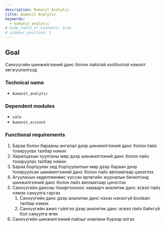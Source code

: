 ```yaml
---
description: Bumanit Analytic
title: Bumanit Analytic
keywords:
  - bumanit_analytic
# hide_table_of_contents: true
# sidebar_position: 1
---
```


## Goal

Санхүүгийн шинжилгээний данс болон пайзтай холбоотой нэмэлт хөгжүүлэлтүүд

### Technical name

- `bumanit_analytic`

### Dependent modules

- `sale`
- `bumanit_account`

### Functional requirements

1. Бараа болон барааны ангилал дээр шинжилгээний данс болон пайз тохируулах талбар нэмэх
2. Харилцахын хуулганы мөр дээр шинжилгээний данс болон пайз тохируулах талбар нэмэх
3. Бараа борлуулах үед борлуулалтын мөр дээр бараан дээр тохируулсан шинжилгээний данс болон пайз автоматаар цэнэглэх
4. Агуулахын хөдөлгөөнөөс үүссэн өртөгийн журналын бичилтэнд шинжилгээний данс болон пайз автоматаар цэнэглэх
5. Санхүүгийн дансны тохиргооноос хамаарч аналитик данс эсвэл пайз нэмэх сануулга гаргах
   1. Санхүүгийн данс дээр аналитик данс нэхэх нэхэхгүй boolean талбар нэмэх
   2. Санхүүгийн ажил гүйлгээ дээр аналитик данс эсвэл пайз байхгүй бол сануулга өгөх
6. Санхүүгийн шинжилгээний пайзыг компани бүрээр ялгах
